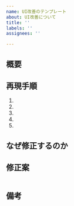```yaml
---
name: UI改善のテンプレート
about: UI改善について
title: ''
labels: ''
assignees: ''

---
```


## 概要


## 再現手順
1.
2.
3.
4.
5.

## なぜ修正するのか


## 修正案
<img width="" src="">


## 備考
